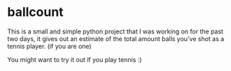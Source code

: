 # ballcount
This is a small and simple python project that I was working on for the past two days, it gives out an estimate of the total amount balls you've shot as a tennis player. (if you are one) 

You might want to try it out if you play tennis :)

